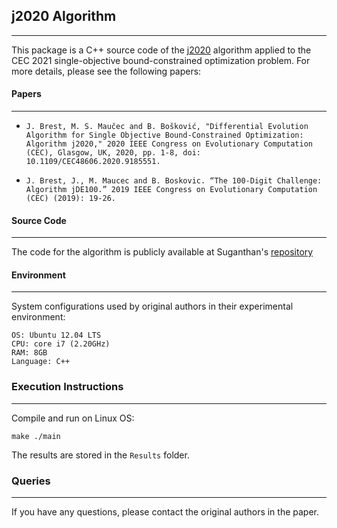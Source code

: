 ## j2020 Algorithm
*******************************************
This package is a C++ source code of the [j2020](https://doi.org/10.1109/CEC48606.2020.9185551) algorithm applied to the CEC 2021 single-objective bound-constrained optimization problem. For more details, please  see the following papers:


#### Papers
*******************************************
* 
  ``J. Brest, M. S. Maučec and B. Bošković, "Differential Evolution Algorithm for Single Objective Bound-Constrained Optimization: Algorithm j2020," 2020 IEEE Congress on Evolutionary Computation (CEC), Glasgow, UK, 2020, pp. 1-8, doi: 10.1109/CEC48606.2020.9185551.``

* ``J. Brest, J., M. Maucec and B. Boskovic. “The 100-Digit Challenge: Algorithm jDE100.” 2019 IEEE Congress on Evolutionary Computation (CEC) (2019): 19-26.``

#### Source Code
*******************************************
The code for the algorithm is publicly available at Suganthan's [repository](https://github.com/P-N-Suganthan/2020-Bound-Constrained-Opt-Benchmark)

#### Environment
*******************************************
System configurations used by original authors in their experimental environment:

````
OS: Ubuntu 12.04 LTS
CPU: core i7 (2.20GHz)
RAM: 8GB
Language: C++
````
### Execution Instructions
*******************************************
Compile and run on Linux OS:

``make ./main``

The results are stored in the ``Results`` folder.

### Queries
*******************************************
If you have any questions, please contact the original authors in the paper.